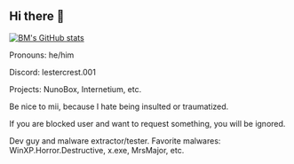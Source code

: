 ## Hi there 👋

[![BM's GitHub stats](https://github-readme-stats.vercel.app/api?username=BasicallyMachine-H2M)](https://github.com/anuraghazra/github-readme-stats)

Pronouns: he/him

Discord: lestercrest.001

Projects: NunoBox, Internetium, etc.

Be nice to mii, because I hate being insulted or traumatized.

If you are blocked user and want to request something, you will be ignored.

Dev guy and malware extractor/tester. Favorite malwares: WinXP.Horror.Destructive, x.exe, MrsMajor, etc.
